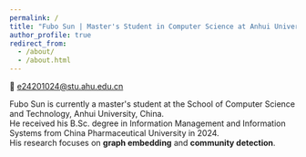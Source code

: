 ```yaml
---
permalink: /
title: "Fubo Sun | Master's Student in Computer Science at Anhui University"
author_profile: true
redirect_from: 
  - /about/
  - /about.html
---
```


📧 e24201024@stu.ahu.edu.cn

Fubo Sun is currently a master's student at the School of Computer Science and Technology, Anhui University, China.  
He received his B.Sc. degree in Information Management and Information Systems from China Pharmaceutical University in 2024.  
His research focuses on **graph embedding** and **community detection**.
